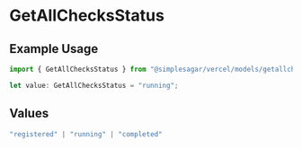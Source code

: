 # GetAllChecksStatus

## Example Usage

```typescript
import { GetAllChecksStatus } from "@simplesagar/vercel/models/getallchecksop.js";

let value: GetAllChecksStatus = "running";
```

## Values

```typescript
"registered" | "running" | "completed"
```